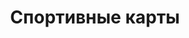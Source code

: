---
description: 
title: Спортивные карты
image: /images/Group 477.svg
heading: |-
  данный раздел находится
  в разработке
---